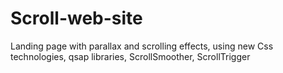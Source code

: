 # Scroll-web-site
Landing page with parallax and scrolling effects, using new Css technologies, qsap libraries, ScrollSmoother, ScrollTrigger
